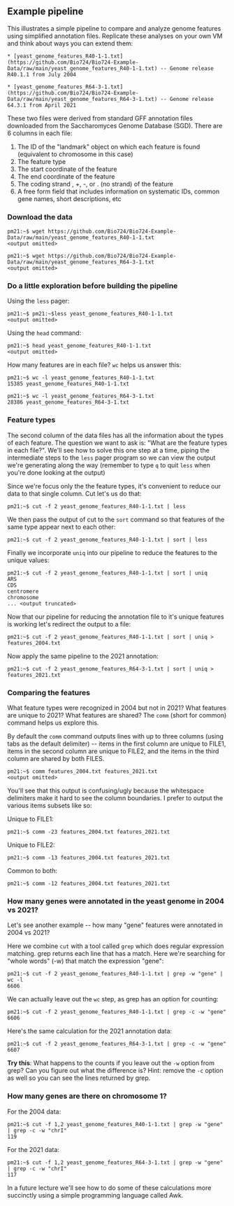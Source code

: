 
## Example pipeline

This illustrates a simple pipeline to compare and analyze genome features using simplified annotation files. Replicate these analyses on your own VM and think about ways you can extend them:

    * [yeast_genome_features_R40-1-1.txt](https://github.com/Bio724/Bio724-Example-Data/raw/main/yeast_genome_features_R40-1-1.txt) -- Genome release R40.1.1 from July 2004

    * [yeast_genome_features_R64-3-1.txt](https://github.com/Bio724/Bio724-Example-Data/raw/main/yeast_genome_features_R64-3-1.txt) -- Genome release 64.3.1 from April 2021

These two files were derived from standard GFF annotation files downloaded from the Saccharomyces Genome Database (SGD).  There are 6 columns in each file:

1. The ID of the "landmark" object on which each feature is found (equivalent to chromosome in this case)
2. The feature type
3. The start coordinate of the feature
4. The end coordinate of the feature
5. The coding strand , +, -, or . (no strand) of the feature
6. A free form field that includes information on systematic IDs, common gene names, short descriptions, etc




### Download the data 


```
pm21:~$ wget https://github.com/Bio724/Bio724-Example-Data/raw/main/yeast_genome_features_R40-1-1.txt
<output omitted>

pm21:~$ wget https://github.com/Bio724/Bio724-Example-Data/raw/main/yeast_genome_features_R64-3-1.txt
<output omitted>
```

### Do a little exploration before building the pipeline

Using the `less` pager:

```
pm21:~$ pm21:~$less yeast_genome_features_R40-1-1.txt
<output omitted>
```

Using the `head` command:

```
pm21:~$ head yeast_genome_features_R40-1-1.txt
<output omitted>
```

How many features are in each file? `wc` helps us answer this:

```
pm21:~$ wc -l yeast_genome_features_R40-1-1.txt
15385 yeast_genome_features_R40-1-1.txt

pm21:~$ wc -l yeast_genome_features_R64-3-1.txt
28386 yeast_genome_features_R64-3-1.txt 
```

### Feature types

The second column of the data files has all the information about the types of each feature. The question we want to ask is: "What are the feature types in each file?". We'll see how to solve this one step at a time, piping the intermediate steps to the `less` pager program so we can view the output we're generating along the way (remember to type `q` to quit `less` when you're done looking at the output)

Since we're focus only the the feature types, it's convenient to reduce our data to that single column. Cut let's us do that:

```
pm21:~$ cut -f 2 yeast_genome_features_R40-1-1.txt | less
```

We then pass the output of cut to the `sort` command so that features of the same type appear next to each other:

```
pm21:~$ cut -f 2 yeast_genome_features_R40-1-1.txt | sort | less
```

Finally we incorporate `uniq` into our pipeline to reduce the features to the unique values:

```
pm21:~$ cut -f 2 yeast_genome_features_R40-1-1.txt | sort | uniq
ARS
CDS
centromere
chromosome
... <output truncated>
```

Now that our pipeline for reducing the annotation file to it's unique features is working let's redirect the output to a file:

```
pm21:~$ cut -f 2 yeast_genome_features_R40-1-1.txt | sort | uniq > features_2004.txt
```

Now apply the same pipeline to the 2021 annotation:

```
pm21:~$ cut -f 2 yeast_genome_features_R64-3-1.txt | sort | uniq > features_2021.txt
```

### Comparing the features

What feature types were recognized in 2004 but not in 2021? What features are unique to 2021? What features are shared?  The `comm` (short for common) command helps us explore this. 

By default the `comm` command outputs lines with up to three columns (using tabs as the default delimiter) -- items in the first column are unique to FILE1, items in the second column are unique to FILE2, and the items in the third column are shared by both FILES.

```
pm21:~$ comm features_2004.txt features_2021.txt
<output omitted>
```

You'll see that this output is confusing/ugly because the whitespace delimiters make it hard to see the column boundaries. I  prefer to output the various items subsets like so:

Unique to FILE1:
```
pm21:~$ comm -23 features_2004.txt features_2021.txt 
```

Unique to FILE2:
```
pm21:~$ comm -13 features_2004.txt features_2021.txt 
```

Common to both:
```
pm21:~$ comm -12 features_2004.txt features_2021.txt 
```

### How many genes were annotated in the yeast genome in 2004 vs 2021?

Let's see another example -- how many "gene" features were annotated in 2004 vs 2021?

Here we combine `cut` with a tool called `grep` which does regular expression matching.  grep returns each line that has a match. Here we're searching for "whole words" (-w) that match the expression "gene":

```
pm21:~$ cut -f 2 yeast_genome_features_R40-1-1.txt | grep -w "gene" | wc -l
6606
```

We can actually leave out the `wc` step, as grep has an option for counting:

```
pm21:~$ cut -f 2 yeast_genome_features_R40-1-1.txt | grep -c -w "gene"
6606
```

Here's the same calculation for the 2021 annotation data:

```
pm21:~$ cut -f 2 yeast_genome_features_R64-3-1.txt | grep -c -w "gene"
6607
```


**Try this**: What happens to the counts if you leave out the `-w` option from grep?  Can you figure out what the difference is? Hint: remove the `-c` option as well so you can see the lines returned by grep.

### How many genes are there on chromosome 1?

For the 2004 data:

```
pm21:~$ cut -f 1,2 yeast_genome_features_R40-1-1.txt | grep -w "gene" | grep -c -w "chrI"
119
```

For the 2021 data:

```
pm21:~$ cut -f 1,2 yeast_genome_features_R64-3-1.txt | grep -w "gene" | grep -c -w "chrI"
117
```

In a future lecture we'll see how to do some of these calculations more succinctly using a simple programming language called Awk.